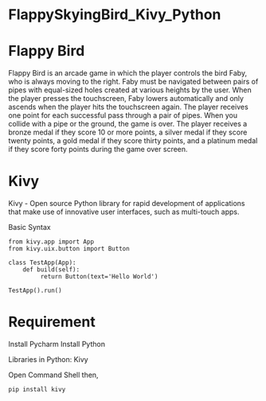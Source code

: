 # FlappySkyingBird_Kivy_Python

# Flappy Bird

Flappy Bird is an arcade game in which the player controls the bird Faby, who is always moving to the right. Faby must be navigated between pairs of pipes with equal-sized holes created at various heights by the user. When the player presses the touchscreen, Faby lowers automatically and only ascends when the player hits the touchscreen again. The player receives one point for each successful pass through a pair of pipes. When you collide with a pipe or the ground, the game is over. The player receives a bronze medal if they score 10 or more points, a silver medal if they score twenty points, a gold medal if they score thirty points, and a platinum medal if they score forty points during the game over screen.

# Kivy

Kivy - Open source Python library for rapid development of applications that make use of innovative user interfaces, such as multi-touch apps.

Basic Syntax

    from kivy.app import App
    from kivy.uix.button import Button 

    class TestApp(App):
        def build(self):
             return Button(text='Hello World')

    TestApp().run()


# Requirement

Install Pycharm
Install Python

Libraries in Python: Kivy

Open Command Shell then,

    pip install kivy
    
    
